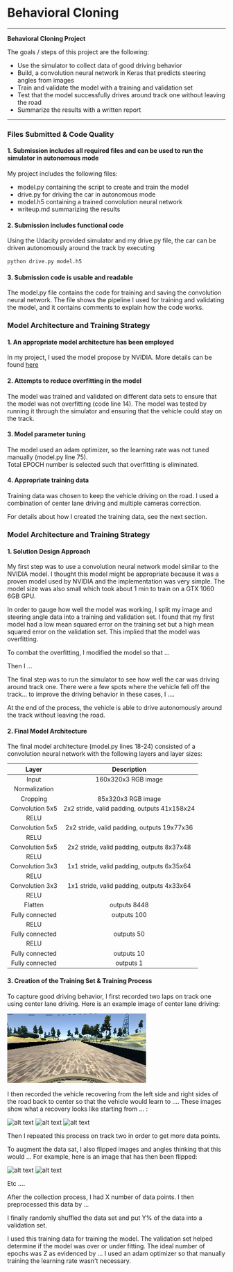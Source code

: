 # **Behavioral Cloning** 

---

**Behavioral Cloning Project**

The goals / steps of this project are the following:
* Use the simulator to collect data of good driving behavior
* Build, a convolution neural network in Keras that predicts steering angles from images
* Train and validate the model with a training and validation set
* Test that the model successfully drives around track one without leaving the road
* Summarize the results with a written report


[//]: # (Image References)

[image1]: ./write_up_img/cnn-architecture.png "Model Architecture"
[image2]: ./write_up_img/center.jpg "Centerline Driving"
[image3]: ./examples/placeholder_small.png "Recovery Image"
[image4]: ./examples/placeholder_small.png "Recovery Image"
[image5]: ./examples/placeholder_small.png "Recovery Image"
[image6]: ./examples/placeholder_small.png "Normal Image"
[image7]: ./examples/placeholder_small.png "Flipped Image"

---
### Files Submitted & Code Quality

#### 1. Submission includes all required files and can be used to run the simulator in autonomous mode

My project includes the following files:
* model.py containing the script to create and train the model
* drive.py for driving the car in autonomous mode
* model.h5 containing a trained convolution neural network 
* writeup.md summarizing the results

#### 2. Submission includes functional code
Using the Udacity provided simulator and my drive.py file, the car can be driven autonomously around the track by executing 
```sh
python drive.py model.h5
```

#### 3. Submission code is usable and readable

The model.py file contains the code for training and saving the convolution neural network. The file shows the pipeline I used for training and validating the model, and it contains comments to explain how the code works.

### Model Architecture and Training Strategy

#### 1. An appropriate model architecture has been employed

In my project, I used the model propose by NVIDIA. More details can be found [here](https://arxiv.org/abs/1604.07316)  

#### 2. Attempts to reduce overfitting in the model

The model was trained and validated on different data sets to ensure that the model was not overfitting (code line 14). The model was tested by running it through the simulator and ensuring that the vehicle could stay on the track.

#### 3. Model parameter tuning

The model used an adam optimizer, so the learning rate was not tuned manually (model.py line 75).  
Total EPOCH number is selected such that overfitting is eliminated.

#### 4. Appropriate training data

Training data was chosen to keep the vehicle driving on the road. I used a combination of center lane driving and multiple cameras correction.

For details about how I created the training data, see the next section. 

### Model Architecture and Training Strategy

#### 1. Solution Design Approach

My first step was to use a convolution neural network model similar to the NVIDIA model. I thought this model might be appropriate because it was a proven model used by NVIDIA and the implementation was very simple. The model size was also small which took about 1 min to train on a GTX 1060 6GB GPU.

In order to gauge how well the model was working, I split my image and steering angle data into a training and validation set. I found that my first model had a low mean squared error on the training set but a high mean squared error on the validation set. This implied that the model was overfitting. 

To combat the overfitting, I modified the model so that ...

Then I ... 

The final step was to run the simulator to see how well the car was driving around track one. There were a few spots where the vehicle fell off the track... to improve the driving behavior in these cases, I ....

At the end of the process, the vehicle is able to drive autonomously around the track without leaving the road.

#### 2. Final Model Architecture

The final model architecture (model.py lines 18-24) consisted of a convolution neural network with the following layers and layer sizes:  

| Layer         		|     Description	        					| 
|:---------------------:|:---------------------------------------------:| 
| Input         		| 160x320x3 RGB image   							| 
| Normalization     |                                     |
| Cropping          | 85x320x3 RGB image                  |
| Convolution 5x5     	| 2x2 stride, valid padding, outputs 41x158x24 	|
| RELU					|												|
| Convolution 5x5	    | 2x2 stride, valid padding, outputs 19x77x36      									|
| RELU					|
| Convolution 5x5	    | 2x2 stride, valid padding, outputs 8x37x48      									|
| RELU					|
| Convolution 3x3	    | 1x1 stride, valid padding, outputs 6x35x64      									|
| RELU					|	
| Convolution 3x3	    | 1x1 stride, valid padding, outputs 4x33x64      									|
| RELU					|	
| Flatten	      	| outputs 8448 				|
| Fully connected		| outputs 100      									|
| RELU					|
| Fully connected		| outputs 50       									|
| RELU					|	
| Fully connected		| outputs 10       									|
| Fully connected		| outputs 1        									|


#### 3. Creation of the Training Set & Training Process

To capture good driving behavior, I first recorded two laps on track one using center lane driving. Here is an example image of center lane driving:

![alt text][image2]

I then recorded the vehicle recovering from the left side and right sides of the road back to center so that the vehicle would learn to .... These images show what a recovery looks like starting from ... :

![alt text][image3]
![alt text][image4]
![alt text][image5]

Then I repeated this process on track two in order to get more data points.

To augment the data sat, I also flipped images and angles thinking that this would ... For example, here is an image that has then been flipped:

![alt text][image6]
![alt text][image7]

Etc ....

After the collection process, I had X number of data points. I then preprocessed this data by ...


I finally randomly shuffled the data set and put Y% of the data into a validation set. 

I used this training data for training the model. The validation set helped determine if the model was over or under fitting. The ideal number of epochs was Z as evidenced by ... I used an adam optimizer so that manually training the learning rate wasn't necessary.
